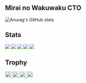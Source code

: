 ## Mirai no Wakuwaku CTO

![Anurag's GitHub stats](https://github-readme-stats.vercel.app/api?username=anuraghazra&hide=contribs,prs)

## Stats
![](http://github-profile-summary-cards.vercel.app/api/cards/profile-details?username=tomohiko9090&theme=gruvbox)
![](http://github-profile-summary-cards.vercel.app/api/cards/repos-per-language?username=tomohiko9090&theme=gruvbox)
![](http://github-profile-summary-cards.vercel.app/api/cards/most-commit-language?username=tomohiko9090&theme=gruvbox)
![](http://github-profile-summary-cards.vercel.app/api/cards/stats?username=tomohiko9090&theme=gruvbox)
![](http://github-profile-summary-cards.vercel.app/api/cards/productive-time?username=tomohiko9090&theme=gruvbox&utcOffset=9)

## Trophy

<p align="left">
  <a href="https://github.com/Keichan15">
    <img height="20" src="https://komarev.com/ghpvc/?username=tomohiko9090" />
  </a>
  <a href="https://github.com/Keichan15">
    <img height="20" src="https://img.shields.io/github/followers/tomohiko9090?label=follow&logo=github&style=flat" />
  </a>
  <a href="http://qiita.com/Keichan_15">
    <img height="20" src="https://qiita-badge.apiapi.app/s/tomohiko9090/posts.svg" />
  </a>
  <a href="http://qiita.com/Keichan_15">
    <img height="20" src="https://qiita-badge.apiapi.app/s/tomohiko9090/contributions.svg" />
  </a>
</p>

